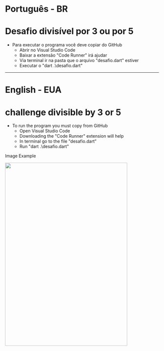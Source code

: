 # Português - BR
# Desafio divisível por 3 ou por 5
  - Para executar o programa você deve copiar do GitHub
    * Abrir no Visual Studio Code
    * Baixar a extensão "Code Runner" irá ajudar
    * Via terminal ir na pasta que o arquivo "desafio.dart" estiver
    * Executar o "dart .\desafio.dart"

-----------------------------------------------------------------------------
# English - EUA
# challenge divisible by 3 or 5
  - To run the program you must copy from GitHub
     * Open Visual Studio Code
     * Downloading the "Code Runner" extension will help
     * In terminal go to the file "desafio.dart"
     * Run "dart .\desafio.dart"


Image Example

<img src="github/image_readme.jpg" width="400" height="600">
